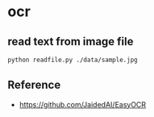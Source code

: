 # ocr

## read text from image file

```bash
python readfile.py ./data/sample.jpg
```

## Reference

- https://github.com/JaidedAI/EasyOCR
